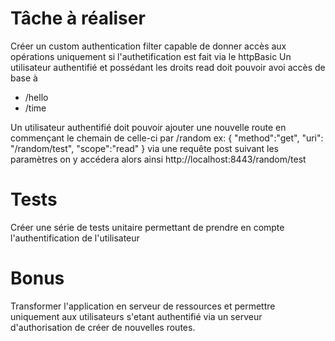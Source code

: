 # Tâche à réaliser

Créer un custom authentication filter capable de donner accès aux opérations uniquement si l'authetification est fait via le httpBasic
Un utilisateur authentifié et possédant les droits read doit pouvoir avoi accès de base à  
* /hello
* /time

Un utilisateur authentifié doit pouvoir ajouter une nouvelle route en commençant le chemain de celle-ci par /random
ex:
{
"method":"get",
"uri": "/random/test",
"scope":"read"
}
via une requête post
suivant les paramètres on y accédera alors ainsi
http://localhost:8443/random/test

# Tests
Créer une série de tests unitaire permettant de prendre en compte l'authentification de l'utilisateur

# Bonus
Transformer l'application en serveur de ressources et permettre uniquement aux utilisateurs s'etant authentifié via un serveur d'authorisation de créer de nouvelles routes.

